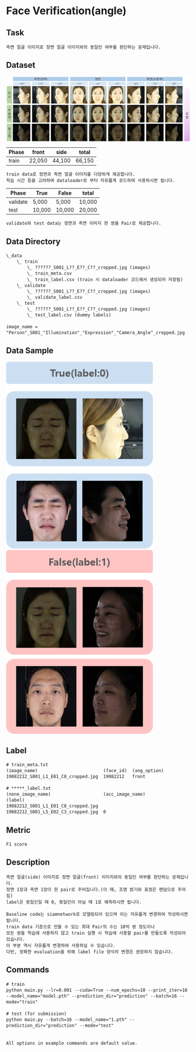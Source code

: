 # Face Verification(angle)

## Task
```
측면 얼굴 이미지로 정면 얼굴 이미지와의 동일인 여부를 판단하는 문제입니다.
```

## Dataset
<img width=900 src="images_for_desc/image.png"/>

| Phase | front | side | total |
| - | - | - | - |
| train | 22,050 | 44,100 | 66,150 |

```
train data로 정면과 측면 얼굴 이미지를 다양하게 제공합니다. 
학습 시간 등을 고려하여 dataloader로 부터 자유롭게 로드하여 사용하시면 됩니다.
```

| Phase | True | False | total |
| - | - | - | - |
| validate | 5,000 | 5,000 | 10,000 |
| test | 10,000 | 10,000 | 20,000 |

```
validate와 test data는 정면과 측면 이미지 한 쌍을 Pair로 제공합니다.
```

## Data Directory
```
\_data
    \_ train
        \_ ??????_S001_L??_E??_C??_cropped.jpg (images)
        \_ train_meta.csv
        \_ train_label.csv (train 시 dataloader 코드에서 생성되어 저장됨)
    \_ validate
        \_ ??????_S001_L??_E??_C??_cropped.jpg (images)
        \_ validate_label.csv
    \_ test
        \_ ??????_S001_L??_E??_C??_cropped.jpg (images)
        \_ test_label.csv (dummy labels)

image_name = "Person"_S001_"Illumination"_"Expression"_"Camera_Angle"_cropped.jpg
```

## Data Sample
<img width=400 src="images_for_desc/image2.png"/>　　　<img width=400 src="images_for_desc/image3.png"/>

## Label
```
# train_meta.txt
(image_name)                         (face_id)  (ang_option)
19082212_S001_L1_E01_C8_cropped.jpg  19082212   front

# *****_label.txt
(none_image_name)                    (acc_image_name)                    (label)
19082212_S001_L1_E01_C8_cropped.jpg  19082212_S001_L5_E02_C3_cropped.jpg  0

```

## Metric
```
F1 score
```

## Description
```
측면 얼굴(side) 이미지로 정면 얼굴(front) 이미지와의 동일인 여부를 판단하는 문제입니다.
정면 1장과 측면 1장이 한 pair로 주어집니다.(이 때, 조명 밝기와 표정은 랜덤으로 주어짐)
label은 동일인일 때 0, 동일인이 아닐 때 1로 예측하시면 됩니다.

Baseline code는 siamnetwork로 모델링되어 있으며 이는 자유롭게 변경하여 작성하시면 됩니다.
train data 기준으로 만들 수 있는 최대 Pair의 수는 10억 쌍 정도이나 
모든 쌍을 학습에 사용하지 않고 train 실행 시 학습에 사용할 pair를 만들도록 작성되어 있습니다.
이 부분 역시 자유롭게 변경하여 사용하실 수 있습니다.
다만, 정확한 evaluation을 위해 label file 양식의 변경은 권장하지 않습니다.
```

## Commands
```
# train
python main.py --lr=0.001 --cuda=True --num_epochs=10 --print_iter=10 --model_name="model.pth" --prediction_dir="prediction" --batch=16 --mode="train"

# test (for submission)
python main.py --batch=16 --model_name="1.pth" --prediction_dir="prediction" --mode="test" 


All options in example commands are default value.
```
